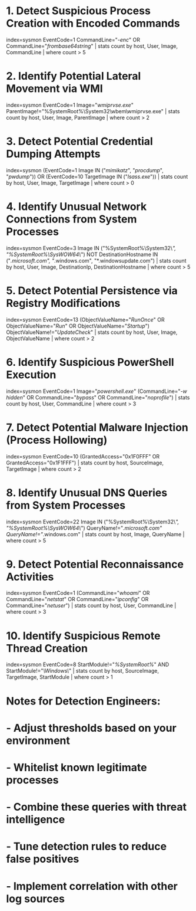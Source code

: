 # 1. Detect Suspicious Process Creation with Encoded Commands
index=sysmon EventCode=1 CommandLine="*-enc*" OR CommandLine="*frombase64string*"
| stats count by host, User, Image, CommandLine
| where count > 5

# 2. Identify Potential Lateral Movement via WMI
index=sysmon EventCode=1 Image="*wmiprvse.exe*" ParentImage!="%SystemRoot%\\System32\\wbem\\wmiprvse.exe"
| stats count by host, User, Image, ParentImage
| where count > 2

# 3. Detect Potential Credential Dumping Attempts
index=sysmon (EventCode=1 Image IN ("*mimikatz*", "*procdump*", "*pwdump*")) OR 
(EventCode=10 TargetImage IN ("*lsass.exe*"))
| stats count by host, User, Image, TargetImage
| where count > 0

# 4. Identify Unusual Network Connections from System Processes
index=sysmon EventCode=3 Image IN ("%SystemRoot%\\System32\\*", "%SystemRoot%\\SysWOW64\\*")
NOT DestinationHostname IN ("*.microsoft.com", "*.windows.com", "*.windowsupdate.com")
| stats count by host, User, Image, DestinationIp, DestinationHostname
| where count > 5

# 5. Detect Potential Persistence via Registry Modifications
index=sysmon EventCode=13 
(ObjectValueName="*RunOnce*" OR ObjectValueName="*Run*" OR ObjectValueName="*Startup*")
ObjectValueName!="*UpdateCheck*"
| stats count by host, User, Image, ObjectValueName
| where count > 2

# 6. Identify Suspicious PowerShell Execution
index=sysmon EventCode=1 Image="*powershell.exe*" 
(CommandLine="*-w hidden*" OR CommandLine="*bypass*" OR CommandLine="*noprofile*")
| stats count by host, User, CommandLine
| where count > 3

# 7. Detect Potential Malware Injection (Process Hollowing)
index=sysmon EventCode=10 
(GrantedAccess="0x1F0FFF" OR GrantedAccess="0x1F1FFF")
| stats count by host, SourceImage, TargetImage
| where count > 2

# 8. Identify Unusual DNS Queries from System Processes
index=sysmon EventCode=22 
Image IN ("%SystemRoot%\\System32\\*", "%SystemRoot%\\SysWOW64\\*")
QueryName!="*.microsoft.com" QueryName!="*.windows.com"
| stats count by host, Image, QueryName
| where count > 5

# 9. Detect Potential Reconnaissance Activities
index=sysmon EventCode=1 
(CommandLine="*whoami*" OR CommandLine="*netstat*" OR CommandLine="*ipconfig*" OR CommandLine="*netuser*")
| stats count by host, User, CommandLine
| where count > 3

# 10. Identify Suspicious Remote Thread Creation
index=sysmon EventCode=8 
StartModule!="*%SystemRoot%*" AND StartModule!="*\\Windows\\*"
| stats count by host, SourceImage, TargetImage, StartModule
| where count > 1

# Notes for Detection Engineers:
# - Adjust thresholds based on your environment
# - Whitelist known legitimate processes
# - Combine these queries with threat intelligence
# - Tune detection rules to reduce false positives
# - Implement correlation with other log sources
